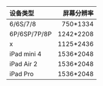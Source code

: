 | 设备类型     | 屏幕分辨率 |
| :---        |    ---: |
| 6/6S/7/8 | 750*1334 |
| 6P/6SP/7P/8P | 1242*2208 |
| x | 1125*2436 |
| iPad mini 4 | 1536*2048 |
| iPad Air 2 | 1536*2048 |
| iPad Pro | 1536*2048 |
